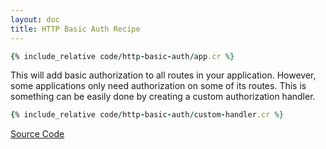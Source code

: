 ```yaml
---
layout: doc
title: HTTP Basic Auth Recipe
---
```


```ruby
{% include_relative code/http-basic-auth/app.cr %}
```

This will add basic authorization to all routes in your application. However, some applications only need authorization on some of its routes. This is something can be easily done by creating a custom authorization handler.

```ruby
{% include_relative code/http-basic-auth/custom-handler.cr %}
```

[Source Code](https://github.com/kemalcr/kemalcr.com/tree/master/_cookbook/code/http-basic-auth)